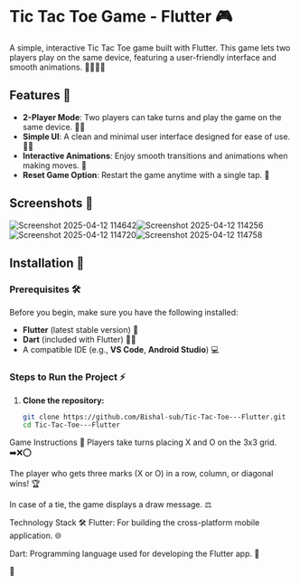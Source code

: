 # Tic Tac Toe Game - Flutter 🎮

A simple, interactive Tic Tac Toe game built with Flutter. This game lets two players play on the same device, featuring a user-friendly interface and smooth animations. 🧑‍🤝‍🧑✨

## Features 🌟

- **2-Player Mode**: Two players can take turns and play the game on the same device. 🤜🤛
- **Simple UI**: A clean and minimal user interface designed for ease of use. 🧑‍💻
- **Interactive Animations**: Enjoy smooth transitions and animations when making moves. 🎉
- **Reset Game Option**: Restart the game anytime with a single tap. 🔄

## Screenshots 📸
![Screenshot 2025-04-12 114642](https://github.com/user-attachments/assets/cc01361b-252c-4001-9ef7-8bfe6d76aad8)![Screenshot 2025-04-12 114256](https://github.com/user-attachments/assets/ad2b19a2-6525-4cb9-ad17-c2446bb0ac46)![Screenshot 2025-04-12 114720](https://github.com/user-attachments/assets/7272565b-bb08-48ba-8beb-b2e4aeed9663)![Screenshot 2025-04-12 114758](https://github.com/user-attachments/assets/03c5308e-a993-428d-8b03-b72915eaa286)





## Installation 🔧

### Prerequisites 🛠️

Before you begin, make sure you have the following installed:

- **Flutter** (latest stable version) 🚀
- **Dart** (included with Flutter) 🦸‍♂️
- A compatible IDE (e.g., **VS Code**, **Android Studio**) 💻

### Steps to Run the Project ⚡

1. **Clone the repository:**

   ```bash
   git clone https://github.com/Bishal-sub/Tic-Tac-Toe---Flutter.git
   cd Tic-Tac-Toe---Flutter

Game Instructions 🎲
Players take turns placing X and O on the 3x3 grid. ➡️❌⭕

The player who gets three marks (X or O) in a row, column, or diagonal wins! 🏆

In case of a tie, the game displays a draw message. ⚖️

Technology Stack 🛠️
Flutter: For building the cross-platform mobile application. 🌐

Dart: Programming language used for developing the Flutter app. 💬


🔄
